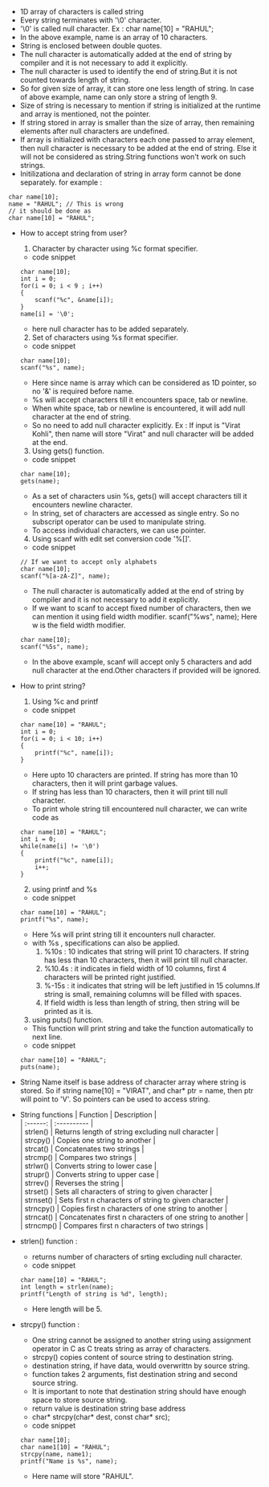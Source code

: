 - 1D array of characters is called string
- Every string terminates with '\0' character.
- '\0' is called null character.
Ex : char name[10] = "RAHUL";
- In the above example, name is an array of 10 characters.
- String is enclosed between double quotes.
- The null character is automatically added at the end of string by compiler and it is not necessary to add it explicitly.
- The null character is used to identify the end of string.But it is not counted towards length of string.
- So for given size of array, it can store one less length of string. In case of above example, name can only store a string of length 9.
- Size of string is necessary to mention if string is initialized at the runtime and array is mentioned, not the pointer.
- If string stored in array is smaller than the size of array, then remaining elements after null characters are undefined.
- If array is initialized with characters each one passed to array element, then null character is necessary to be  added at the end of string. Else it will not be considered as string.String functions won't work on such strings.
- Initilizationa and declaration of string in array form cannot be done separately.
for example :
```
char name[10];
name = "RAHUL"; // This is wrong
// it should be done as
char name[10] = "RAHUL";
```
- How to accept string from user?
    1. Character by character using %c format specifier. 
    - code snippet
    ```
    char name[10];
    int i = 0;
    for(i = 0; i < 9 ; i++)
    {
        scanf("%c", &name[i]);
    }
    name[i] = '\0';
    ```
    - here null character has to be added separately.
    2. Set of characters using %s format specifier.
    - code snippet
    ```
    char name[10];
    scanf("%s", name);
    ```
    - Here since name is array which can be considered as 1D pointer, so no '&' is required before name.
    - %s will accept characters till it encounters space, tab or newline.
    - When white space, tab or newline is encountered, it will add null character at the end of string.
    - So no need to add null character explicitly.
    Ex : If input is "Virat Kohli", then name will store "Virat" and null character will be added at the end.
    3. Using gets() function.
    - code snippet
    ```
    char name[10];
    gets(name);
    ```
    - As a set of characters usin %s, gets() will accept characters till it encounters newline character.
    - In string, set of characters are accessed as single entry. So no subscript operator can be used to manipulate string.
    - To access individual characters, we can use pointer.
    4. Using scanf with edit set conversion code '%[]'.
    - code snippet
    ```
    // If we want to accept only alphabets
    char name[10];
    scanf("%[a-zA-Z]", name);
    ```
    - The null character is automatically added at the end of string by compiler and it is not necessary to add it explicitly.
    - If we want to scanf to accept fixed number of characters, then we can mention it using field width modifier.
        scanf("%ws", name);
        Here w is the field width modifier.
    ```
    char name[10];
    scanf("%5s", name);
    ```
    - In the above example, scanf will accept only 5 characters and add null character at the end.Other characters if provided will be ignored.  

- How to print string?  
    1. Using %c and printf
    - code snippet
    ```
    char name[10] = "RAHUL";
    int i = 0;
    for(i = 0; i < 10; i++)
    {
        printf("%c", name[i]);
    }
    ```
    - Here upto 10 characters are printed. If string has more than 10 characters, then it will print garbage values.
    - If string has less than 10 characters, then it will print till null character.
    - To print whole string till encountered null character, we can write code as
    ```
    char name[10] = "RAHUL";
    int i = 0;
    while(name[i] != '\0')
    {
        printf("%c", name[i]);
        i++;
    }
    ```
    2. using printf and %s
    - code snippet
    ```
    char name[10] = "RAHUL";
    printf("%s", name);
    ```
    - Here %s will print string till it encounters null character.
    - with %s , specifications can also be applied.
        1. %10s : 10 indicates that string will print 10 characters. If string has less than 10 characters, then it will print till null character.
        2. %10.4s : it indicates in field width of 10 columns, first 4 characters will be printed right justified.
        3. %-15s : it indicates that string will be left justified in 15 columns.If string is small, remaining columns will be filled with spaces.
        4. If field width is less than length of string, then string will be printed as it is.
    3. using puts() function.
    - This function will print string and take the function automatically to next line.
    - code snippet
    ``` 
    char name[10] = "RAHUL";
    puts(name);
    ```   

- String Name itself is base address of character array where string is stored. So if string name[10] = "VIRAT", and char* ptr = name, then ptr will point to 'V'. So pointers can be used to access string.
- String functions
| Function | Description |  
| :------: | :---------- |  
| strlen() | Returns length of string excluding null character |  
| strcpy() | Copies one string to another |  
| strcat() | Concatenates two strings |  
| strcmp() | Compares two strings |  
| strlwr() | Converts string to lower case |  
| strupr() | Converts string to upper case |   
| strrev() | Reverses the string |  
| strset() | Sets all characters of string to given character |  
| strnset() | Sets first n characters of string to given character |  
| strncpy() | Copies first n characters of one string to another |  
| strncat() | Concatenates first n characters of one string to another |  
| strncmp() | Compares first n characters of two strings |      

- strlen() function : 
    - returns number of characters of srting excluding null character.
    - code snippet
    ```
    char name[10] = "RAHUL";
    int length = strlen(name);
    printf("Length of string is %d", length);
    ```
    - Here length will be 5.
- strcpy() function :
    - One string cannot be assigned to another string using assignment operator in C as C treats string as array of characters.
    - strcpy() copies content of source string to destination string.
    - destination string, if have data, would overwrittn by source string.
    - function takes 2 arguments, fist destination string and second source string.
    - It is important to note that destination string should have enough space to store source string.
    - return value is destination string base address
    - char* strcpy(char* dest, const char* src);
    - code snippet
    ```
    char name[10];
    char name1[10] = "RAHUL";
    strcpy(name, name1);
    printf("Name is %s", name);
    ```
    - Here name will store "RAHUL".







